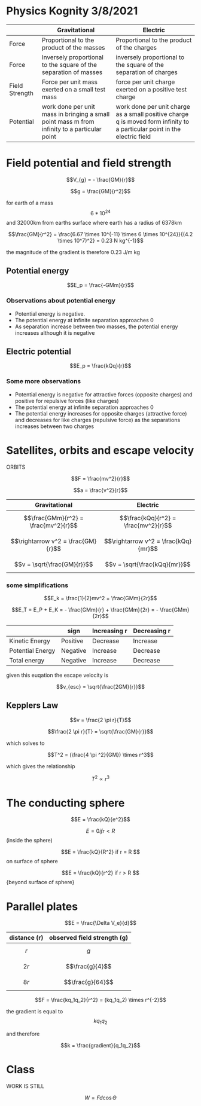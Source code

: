 <script type="text/javascript" async
  src="https://cdnjs.cloudflare.com/ajax/libs/mathjax/2.7.5/MathJax.js?config=TeX-MML-AM_CHTML">
</script>


# Physics Kognity 3/8/2021

|                | Gravitational                                                                                | Electric                                                                                                                  |
| -------------- | -------------------------------------------------------------------------------------------- | ------------------------------------------------------------------------------------------------------------------------- |
| Force          | Proportional to the product of the masses                                                    | Proportional to the product of the charges                                                                                |
| Force          | Inversely proportional to the square of the separation of masses                             | inversely proportional to the square of the separation of charges                                                         |
| Field Strength | Force per unit mass exerted on a small test mass                                             | force per unit charge exerted on a positive test charge                                                                   |
| Potential      | work done per unit mass in bringing a small point mass m from infinity to a particular point | work done per unit charge as a small positive charge q is moved form infinity to a particular point in the electric field |







# Field potential and field strength

$$V_{g} = - \frac{GM}{r}$$

$$g = \frac{GM}{r^2}$$

for earth of a mass $$6*10^{24}$$ and 32000km from earths surface where earth has a radius of 6378km

$$\frac{GM}{r^2} = \frac{6.67 \times 10^{-11} \times 6 \times 10^{24}}{(4.2 \times 10^7)^2} = 0.23 N  kg^{-1}$$


the magnitude of the gradient is therefore 0.23 J/m kg


## Potential energy

$$E_p = \frac{-GMm}{r}$$


### Observations about potential energy
 - Potential energy is negative.
 - The potential energy at infinite separation approaches 0
 - As separation increase between two masses, the potential energy increases although it is negative



## Electric potential

$$E_p = \frac{kQq}{r}$$

### Some more observations
 - Potential energy is negative for attractive forces (opposite charges) and positive for repulsive forces (like charges)
 - The potential energy at infinite separation approaches 0
 - The potential energy increases for opposite charges (attractive force) and decreases for like charges (repulsive force) as the separations increases between two charges




# Satellites, orbits and escape velocity


 
 ORBITS
 
 $$F = \frac{mv^2}{r}$$
 
 $$a = \frac{v^2}{r}$$
 
 | Gravitational                        | Electric                             |
 | ------------------------------------ | ------------------------------------ |
 | $$\frac{GMm}{r^2} = \frac{mv^2}{r}$$ | $$\frac{kQq}{r^2} = \frac{mv^2}{r}$$ |
 | $$\rightarrow v^2 = \frac{GM}{r}$$   | $$\rightarrow v^2 = \frac{kQq}{mr}$$ |
 | $$v = \sqrt{\frac{GM}{r}}$$          | $$v = \sqrt{\frac{kQq}{mr}}$$        |






### some simplifications

$$E_k = \frac{1}{2}mv^2 = \frac{GMm}{2r}$$



$$E_T = E_P + E_K = - \frac{GMm}{r} + \frac{GMm}{2r} = - \frac{GMm}{2r}$$



|                  | sign     | Increasing r | Decreasing r |
| ---------------- | -------- | ------------ | ------------ |
| Kinetic Energy   | Positive | Decrease     | Increase     |
| Potential Energy | Negative | Increase     | Decrease     |
| Total energy     | Negative | Increase     | Decrease     |




given this euqation the escape velocity  is


$$v_{esc} = \sqrt{\frac{2GM}{r}}$$



## Kepplers Law

$$v = \frac{2 \pi r}{T}$$

$$\frac{2 \pi r}{T} = \sqrt{\frac{GM}{r}}$$



which solves to 


$$T^2 = (\frac{4 \pi ^2}{GM}) \times r^3$$


which gives the relationship

$$T^2 \propto r^3$$





# The conducting sphere


$$E = \frac{kQ}{e^2}$$


$$ E = 0 if r < R $$ (inside the sphere)

$$E = \frac{kQ}{R^2} if r = R $$ on surface of sphere

$$E = \frac{kQ}{r^2} if r > R $$ {beyond surface of sphere}





# Parallel plates

$$E = \frac{\Delta V_e}{d}$$





| distance (r) | observed field strength (g) |
| ------------ | --------------------------- |
| $$r$$        | $$g         $$              |
| $$2r     $$  | $$\frac{g}{4}$$             |
| $$8r$$       | $$\frac{g}{64}$$            |





$$F = \frac{kq_1q_2}{r^2} = (kq_1q_2) \times r^{-2}$$


the gradient is equal to $$kq_1q_2$$

and therefore


$$k = \frac{gradient}{q_1q_2}$$




# Class

WORK IS STILL

$$W = Fd \cos{\Theta}$$